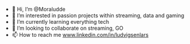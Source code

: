 - 👋 Hi, I’m @Moraludde
- 👀 I’m interested in passion projects within streaming, data and gaming 
- 🌱 I’m currently learning everything tech
- 💞️ I’m looking to collaborate on streaming, GO
- 📫 How to reach me www.linkedin.com/in/ludvigsenlars

<!---
Moraludde/Moraludde is a ✨ special ✨ repository because its `README.md` (this file) appears on your GitHub profile.
You can click the Preview link to take a look at your changes.
--->
